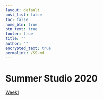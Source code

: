 ```yaml
---
layout: default
post_list: false
toc: false
home_btn: true
btn_text: true
footer: true
title: ""
author: ""
encrypted_text: true
permalink: /SS.md
---
```


# Summer Studio 2020

[Week1](../Week1.md "Summer Studio 2020 Week 1")